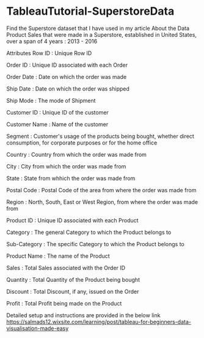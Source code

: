 # TableauTutorial-SuperstoreData
Find the Superstore dataset that I have used in my article
About the Data
Product Sales that were made in a Superstore, established in United States, over a span of 4 years : 2013 - 2016

Attributes
Row ID : Unique Row ID 

Order ID : Unique ID associated with each Order

Order Date : Date on which the order was made

Ship Date : Date on which the order was shipped

Ship Mode : The mode of Shipment

Customer ID : Unique ID of the customer

Customer Name : Name of the customer

Segment : Customer's usage of the products being bought, whether direct consumption, for corporate purposes or for the home office

Country : Country from which the order was made from

City : City from which the order was made from

State : State from whhich the order was made from

Postal Code : Postal Code of the area from where the order was made from

Region : North, South, East or West Region, from where the order was made from

Product ID : Unique ID associated with each Product

Category : The general Category to which the Product belongs to

Sub-Category : The specific Category to which the Product belongs to

Product Name : The name of the Product

Sales : Total Sales associated with the Order ID

Quantity : Total Quantity of the Product being bought

Discount : Total Discount, if any, issued on the Order

Profit : Total Profit being made on the Product


Detailed setup and instructions are provided in the below link 
https://salmads12.wixsite.com/learning/post/tableau-for-beginners-data-visualisation-made-easy
